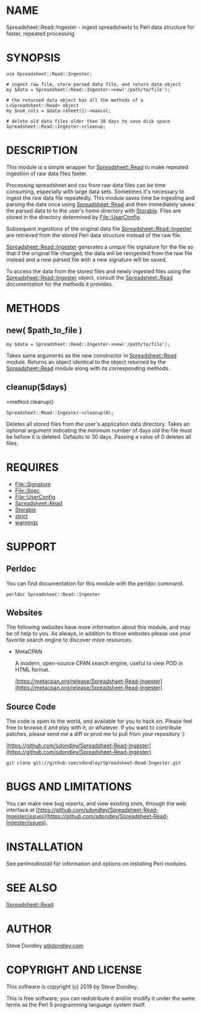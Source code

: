 # NAME

Spreadsheet::Read::Ingester - ingest spreadsheets to Perl data structure for faster, repeated processing

# SYNOPSIS

    use Spreadsheet::Read::Ingester;

    # ingest raw file, store parsed data file, and return data object
    my $data = Spreadsheet::Read::Ingester->new('/path/to/file');

    # the returned data object has all the methods of a L<Spreadsheet::Read> object
    my $num_cols = $data->sheet(1)->maxcol;

    # delete old data files older than 30 days to save disk space
    Spreadsheet::Read::Ingester->cleanup;

# DESCRIPTION

This module is a simple wrapper for [Spreadsheet::Read](https://metacpan.org/pod/Spreadsheet::Read) to make repeated
ingestion of raw data files faster.

Processing spreadsheet and csv from raw data files can be time consuming,
especially with large data sets. Sometimes it's necessary to ingest the raw data
file repeatedly. This module saves time be ingesting and parsing the data once
using [Spreadsheet::Read](https://metacpan.org/pod/Spreadsheet::Read) and then immediately saves the parsed data to
to the user's home directory with [Storable](https://metacpan.org/pod/Storable). Files are stored in the directory
determined by [File::UserConfig](https://metacpan.org/pod/File::UserConfig).

Subsequent ingestions of the original data file [Spreadsheet::Read::Ingester](https://metacpan.org/pod/Spreadsheet::Read::Ingester)
are retrieved from the stored Perl data structure instead of the raw file.

[Spreadsheet::Read::Ingester](https://metacpan.org/pod/Spreadsheet::Read::Ingester) generates a unique file signature for the file so
that if the original file changed, the data will be reingested from the raw file
instead and a new parsed file with a new signature will be saved.

To access the data from the stored files and newly ingested files using the
[Spreadsheet::Read::Ingester](https://metacpan.org/pod/Spreadsheet::Read::Ingester) object, consult the [Spreadsheet::Read](https://metacpan.org/pod/Spreadsheet::Read)
documentation for the methods it provides.

# METHODS

## new( $path\_to\_file )

    my $data = Spreadsheet::Read::Ingester->new('/path/to/file');

Takes same arguments as the new constructor in [Spreadsheet::Read](https://metacpan.org/pod/Spreadsheet::Read) module.
Returns an object identical to the object returned by the [Spreadsheet::Read](https://metacpan.org/pod/Spreadsheet::Read)
module along with its corresponding methods.

## cleanup($days)
=method cleanup()

    Spreadsheet::Read::Ingester->cleanup(0);

Deletes all stored files from the user's application data directory. Takes an
optional argument indicating the minimum number of days old the file must be
before it is deleted. Defaults to 30 days. Passing a value of 0 deletes all
files.

# REQUIRES

- [File::Signature](https://metacpan.org/pod/File::Signature)
- [File::Spec](https://metacpan.org/pod/File::Spec)
- [File::UserConfig](https://metacpan.org/pod/File::UserConfig)
- [Spreadsheet::Read](https://metacpan.org/pod/Spreadsheet::Read)
- [Storable](https://metacpan.org/pod/Storable)
- [strict](https://metacpan.org/pod/strict)
- [warnings](https://metacpan.org/pod/warnings)

# SUPPORT

## Perldoc

You can find documentation for this module with the perldoc command.

    perldoc Spreadsheet::Read::Ingester

## Websites

The following websites have more information about this module, and may be of help to you. As always,
in addition to those websites please use your favorite search engine to discover more resources.

- MetaCPAN

    A modern, open-source CPAN search engine, useful to view POD in HTML format.

    [https://metacpan.org/release/Spreadsheet-Read-Ingester](https://metacpan.org/release/Spreadsheet-Read-Ingester)

## Source Code

The code is open to the world, and available for you to hack on. Please feel free to browse it and play
with it, or whatever. If you want to contribute patches, please send me a diff or prod me to pull
from your repository :)

[https://github.com/sdondley/Spreadsheet-Read-Ingester](https://github.com/sdondley/Spreadsheet-Read-Ingester)

    git clone git://github.com/sdondley/Spreadsheet-Read-Ingester.git

# BUGS AND LIMITATIONS

You can make new bug reports, and view existing ones, through the
web interface at [https://github.com/sdondley/Spreadsheet-Read-Ingester/issues](https://github.com/sdondley/Spreadsheet-Read-Ingester/issues).

# INSTALLATION

See perlmodinstall for information and options on installing Perl modules.

# SEE ALSO

[Spreadsheet::Read](https://metacpan.org/pod/Spreadsheet::Read)

# AUTHOR

Steve Dondley <s@dondley.com>

# COPYRIGHT AND LICENSE

This software is copyright (c) 2019 by Steve Dondley.

This is free software; you can redistribute it and/or modify it under
the same terms as the Perl 5 programming language system itself.
